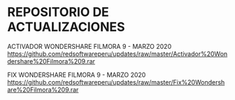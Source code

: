 # REPOSITORIO DE ACTUALIZACIONES
ACTIVADOR WONDERSHARE FILMORA 9 - MARZO 2020
https://github.com/redsoftwareperu/updates/raw/master/Activador%20Wondershare%20Filmora%209.rar

FIX WONDERSHARE FILMORA 9 - MARZO 2020
https://github.com/redsoftwareperu/updates/raw/master/Fix%20Wondershare%20Filmora%209.rar

